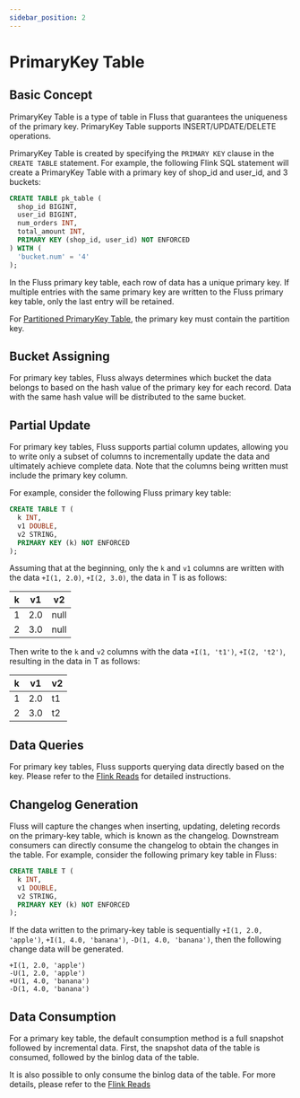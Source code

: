 ```yaml
---
sidebar_position: 2
---
```


# PrimaryKey Table

## Basic Concept

PrimaryKey Table is a type of table in Fluss that guarantees the uniqueness of the primary key. PrimaryKey Table supports INSERT/UPDATE/DELETE operations.


PrimaryKey Table is created by specifying the `PRIMARY KEY` clause in the `CREATE TABLE` statement. For example, the following Flink SQL statement will create a PrimaryKey Table with a primary key of shop_id and user_id, and 3 buckets:

```sql title="Flink SQL"
CREATE TABLE pk_table (
  shop_id BIGINT,
  user_id BIGINT,
  num_orders INT,
  total_amount INT,
  PRIMARY KEY (shop_id, user_id) NOT ENFORCED
) WITH (
  'bucket.num' = '4'
);
```

In the Fluss primary key table, each row of data has a unique primary key.
If multiple entries with the same primary key are written to the Fluss primary key table, only the last entry will be retained.

For [Partitioned PrimaryKey Table](table-design/data-distribution/partitioning.md), the primary key must contain the partition key.

## Bucket Assigning

For primary key tables, Fluss always determines which bucket the data belongs to based on the hash value of the primary key for each record.
Data with the same hash value will be distributed to the same bucket.

## Partial Update
For primary key tables, Fluss supports partial column updates, allowing you to write only a subset of columns to incrementally update the data and ultimately achieve complete data. Note that the columns being written must include the primary key column.

For example, consider the following Fluss primary key table:
```sql title="Flink SQL"
CREATE TABLE T (
  k INT,
  v1 DOUBLE,
  v2 STRING,
  PRIMARY KEY (k) NOT ENFORCED
);
```

Assuming that at the beginning, only the `k` and `v1` columns are written with the data `+I(1, 2.0)`, `+I(2, 3.0)`, the data in T is as follows:

| k | v1  | v2   |
|---|-----|------|
| 1 | 2.0 | null |
| 2 | 3.0 | null |

Then write to the `k` and `v2` columns with the data `+I(1, 't1')`, `+I(2, 't2')`, resulting in the data in T as follows:

| k | v1  | v2 |
|---|-----|----|
| 1 | 2.0 | t1 |
| 2 | 3.0 | t2 |

## Data Queries

For primary key tables, Fluss supports querying data directly based on the key. Please refer to the [Flink Reads](../../engine-flink/reads.md) for detailed instructions.

## Changelog Generation

Fluss will capture the changes when inserting, updating, deleting records on the primary-key table, which is known as the changelog. Downstream consumers can directly consume the changelog to obtain the changes in the table. For example, consider the following primary key table in Fluss:

```sql title="Flink SQL"
CREATE TABLE T (
  k INT,
  v1 DOUBLE,
  v2 STRING,
  PRIMARY KEY (k) NOT ENFORCED
);
```

If the data written to the primary-key table is sequentially `+I(1, 2.0, 'apple')`, `+I(1, 4.0, 'banana')`, `-D(1, 4.0, 'banana')`, then the following change data will be generated.

```text
+I(1, 2.0, 'apple')
-U(1, 2.0, 'apple')
+U(1, 4.0, 'banana')
-D(1, 4.0, 'banana')
```

## Data Consumption
For a primary key table, the default consumption method is a full snapshot followed by incremental data. First, the snapshot data of the table is consumed, followed by the binlog data of the table.

It is also possible to only consume the binlog data of the table. For more details, please refer to the [Flink Reads](../../engine-flink/reads.md)
